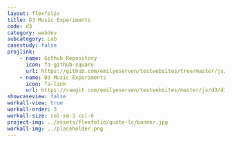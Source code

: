 ```yaml
---
layout: flexfolio
title: D3 Music Experiments
code: d3
category: webdev
subcategory: Lab
casestudy: false
projlink:
    - name: Github Repository
      icon: fa-github-square
      url: https://github.com/emilyeserven/testwebsites/tree/master/js/d3/d3timelineAlbums
    - name: D3 Music Experiments
      icon: fa-link
      url: https://rawgit.com/emilyeserven/testwebsites/master/js/d3/d3timelineAlbums/index.html
showcaseview: false
workall-view: true
workall-order: 3
workall-size: col-sm-3 col-6
project-img: ../assets/flexfolio/quote-lc/banner.jpg
workall-img: ../placeholder.png
---
```

